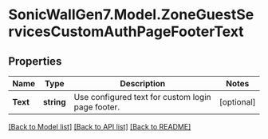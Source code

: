 # SonicWallGen7.Model.ZoneGuestServicesCustomAuthPageFooterText

## Properties

Name | Type | Description | Notes
------------ | ------------- | ------------- | -------------
**Text** | **string** | Use configured text for custom login page footer. | [optional] 

[[Back to Model list]](../README.md#documentation-for-models) [[Back to API list]](../README.md#documentation-for-api-endpoints) [[Back to README]](../README.md)


